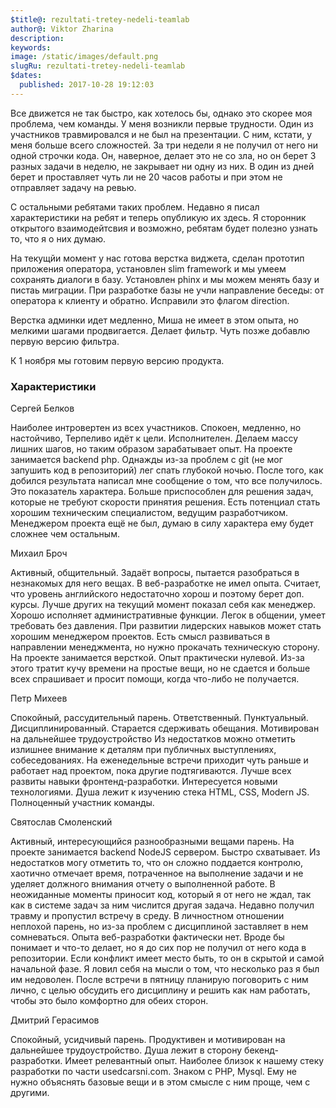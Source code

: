 ```yaml
---
$title@: rezultati-tretey-nedeli-teamlab
author@: Viktor Zharina
description: 
keywords: 
image: /static/images/default.png
slugRu: rezultati-tretey-nedeli-teamlab
$dates:
  published: 2017-10-28 19:12:03
---
```

Все движется не так быстро, как хотелось бы, однако это скорее моя проблема, чем команды. У меня возникли первые трудности. Один из участников травмировался и не был на презентации. С ним, кстати, у меня больше всего сложностей. За три недели я не получил от него ни одной строчки кода. Он, наверное, делает это не со зла, но он берет 3 разных задачи в неделю, не закрывает ни одну из них. В один из дней берет и проставляет чуть ли не 20 часов работы и при этом не отправляет задачу на ревью.

С остальными ребятами таких проблем. Недавно я писал характеристики на ребят и теперь опубликую их здесь. Я сторонник открытого взаимодейтсвия и возможно, ребятам будет полезно узнать то, что я о них думаю.

На текущйи момент у нас готова верстка виджета, сделан прототип приложения оператора, установлен slim framework и мы умеем сохранять диалоги в базу. Установлен phinx и мы можем менять базу и пистаь миграции.
При разработке базы не учли направление беседы: от оператора к клиенту и обратно. Исправили это флагом direction.

Верстка админки идет медленно, Миша не имеет в этом опыта, но мелкими шагами продвигается. Делает фильтр. Чуть позже добавлю первую версию фильтра.

К 1 ноября мы готовим первую версию продукта.

### Характеристики

Сергей Белков

Наиболее интровертен из всех участников. Спокоен, медленно, но настойчиво, Терпеливо идёт к цели. Исполнителен. Делаем массу лишних шагов, но таким образом зарабатывает опыт. На проекте занимается backend php. Однажды из-за проблем с git (не мог запушить код в репозиторий) лег спать глубокой ночью. После того, как добился результата написал мне сообщение о том, что все получилось. Это показатель характера. Больше приспособлен для решения задач, которые не требуют скорости принятия решения.
Есть потенциал стать хорошим техническим специалистом, ведущим разработчиком. Менеджером проекта ещё не был, думаю в силу характера ему будет сложнее чем остальным.

Михаил Броч

Активный, общительный. Задаёт вопросы, пытается разобраться в незнакомых для него вещах. В веб-разработке не имел опыта. Считает, что уровень английского недостаточно хорош и поэтому берет доп. курсы. Лучше других на текущий момент показал себя как менеджер. Хорошо исполняет административные функции. Легок в общении, умеет требовать без давления. При развитии лидерских навыков может стать хорошим менеджером проектов. Есть смысл развиваться в направлении менеджмента, но нужно прокачать техническую сторону.
На проекте занимается версткой. Опыт практически нулевой. Из-за этого тратит кучу времени на простые вещи, но не сдается и больше всех спрашивает и просит помощи, когда что-либо не получается.

Петр Михеев

Спокойный, рассудительный парень. Ответственный. Пунктуальный. Дисциплинированный. Старается сдерживать обещания. Мотивирован на дальнейшее трудоустройство Из недостатков можно отметить излишнее внимание к деталям при публичных выступлениях, собеседованиях.  На еженедельные встречи приходит чуть раньше и работает над проектом, пока другие подтягиваются.
Лучше всех развиты навыки фронтенд-разработки. Интересуется новыми технологиями. Душа лежит к изучению стека HTML, CSS, Modern JS. Полноценный участник команды.

Святослав Смоленский

Активный, интересующийся разнообразными вещами парень. На проекте занимается backend NodeJS сервером. Быстро схватывает. Из недостатков могу отметить то, что он сложно поддается контролю, хаотично отмечает время, потраченное на выполнение задачи и не уделяет должного внимания отчету о выполненной работе. В неожиданные моменты приносит код, который я от него не ждал, так как в системе задач за ним числится другая задача. Недавно получил травму и пропустил встречу в среду. В личностном отношении неплохой парень, но из-за проблем с дисциплиной заставляет в нем сомневаться.
Опыта веб-разработки фактически нет. Вроде бы понимает и что-то делает, но я до сих пор не получил от него кода в репозитории. Если конфликт имеет место быть, то он в скрытой и самой начальной фазе. Я ловил себя на мысли о том, что несколько раз я был им недоволен. После встречи в пятницу планирую поговорить с ним лично, с целью обсудить его дисциплину и решить как нам работать, чтобы это было комфортно для обеих сторон.

Дмитрий Герасимов

Спокойный, усидчивый парень. Продуктивен и мотивирован на дальнейшее трудоустройство. Душа лежит в сторону бекенд-разработки. Имеет релевантный опыт. Наиболее близок к нашему стеку разработки по части usedcarsni.com.
Знаком с PHP, Mysql. Ему не нужно объяснять базовые вещи и в этом смысле с ним проще, чем с другими.